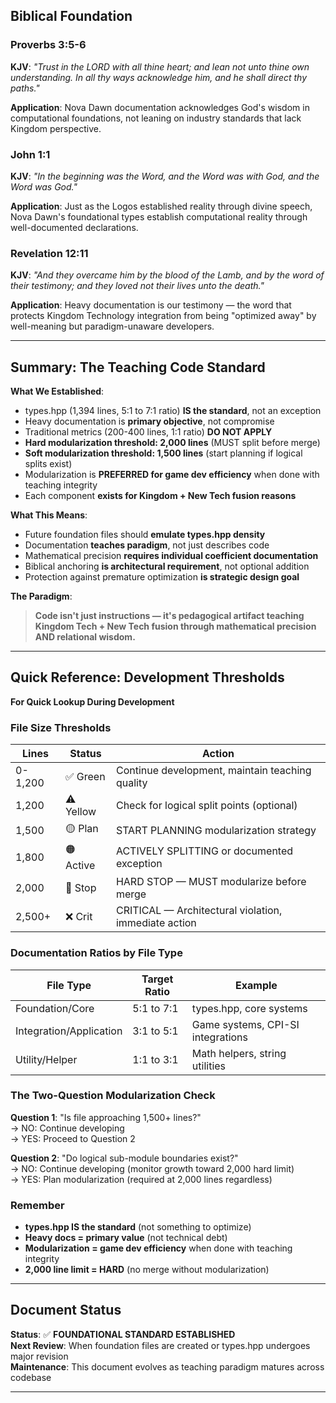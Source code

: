 ## Biblical Foundation

### Proverbs 3:5-6

**KJV**: *"Trust in the LORD with all thine heart; and lean not unto thine own understanding. In all thy ways acknowledge him, and he shall direct thy paths."*

**Application**: Nova Dawn documentation acknowledges God's wisdom in computational foundations, not leaning on industry standards that lack Kingdom perspective.

### John 1:1

**KJV**: *"In the beginning was the Word, and the Word was with God, and the Word was God."*

**Application**: Just as the Logos established reality through divine speech, Nova Dawn's foundational types establish computational reality through well-documented declarations.

### Revelation 12:11

**KJV**: *"And they overcame him by the blood of the Lamb, and by the word of their testimony; and they loved not their lives unto the death."*

**Application**: Heavy documentation is our testimony — the word that protects Kingdom Technology integration from being "optimized away" by well-meaning but paradigm-unaware developers.

---

## Summary: The Teaching Code Standard

**What We Established**:
- types.hpp (1,394 lines, 5:1 to 7:1 ratio) **IS the standard**, not an exception
- Heavy documentation is **primary objective**, not compromise
- Traditional metrics (200-400 lines, 1:1 ratio) **DO NOT APPLY**
- **Hard modularization threshold: 2,000 lines** (MUST split before merge)
- **Soft modularization threshold: 1,500 lines** (start planning if logical splits exist)
- Modularization is **PREFERRED for game dev efficiency** when done with teaching integrity
- Each component **exists for Kingdom + New Tech fusion reasons**

**What This Means**:
- Future foundation files should **emulate types.hpp density**
- Documentation **teaches paradigm**, not just describes code
- Mathematical precision **requires individual coefficient documentation**
- Biblical anchoring **is architectural requirement**, not optional addition
- Protection against premature optimization **is strategic design goal**

**The Paradigm**:

> **Code isn't just instructions — it's pedagogical artifact teaching Kingdom Tech + New Tech fusion through mathematical precision AND relational wisdom.**

---

## Quick Reference: Development Thresholds

**For Quick Lookup During Development**

### File Size Thresholds

| **Lines** | **Status** | **Action**                                           |
| --------- | ---------- | ---------------------------------------------------- |
| 0-1,200   | ✅ Green    | Continue development, maintain teaching quality      |
| 1,200     | ⚠️ Yellow   | Check for logical split points (optional)            |
| 1,500     | 🟡 Plan     | START PLANNING modularization strategy               |
| 1,800     | 🟠 Active   | ACTIVELY SPLITTING or documented exception           |
| 2,000     | 🔴 Stop     | HARD STOP — MUST modularize before merge             |
| 2,500+    | ❌ Crit     | CRITICAL — Architectural violation, immediate action |

### Documentation Ratios by File Type

| **File Type**           | **Target Ratio** | **Example**                       |
| ----------------------- | ---------------- | --------------------------------- |
| Foundation/Core         | 5:1 to 7:1       | types.hpp, core systems           |
| Integration/Application | 3:1 to 5:1       | Game systems, CPI-SI integrations |
| Utility/Helper          | 1:1 to 3:1       | Math helpers, string utilities    |

### The Two-Question Modularization Check

**Question 1**: "Is file approaching 1,500+ lines?"  
→ NO: Continue developing  
→ YES: Proceed to Question 2

**Question 2**: "Do logical sub-module boundaries exist?"  
→ NO: Continue developing (monitor growth toward 2,000 hard limit)  
→ YES: Plan modularization (required at 2,000 lines regardless)

### Remember

- **types.hpp IS the standard** (not something to optimize)
- **Heavy docs = primary value** (not technical debt)
- **Modularization = game dev efficiency** when done with teaching integrity
- **2,000 line limit = HARD** (no merge without modularization)

---

## Document Status

**Status**: ✅ **FOUNDATIONAL STANDARD ESTABLISHED**  
**Next Review**: When foundation files are created or types.hpp undergoes major revision  
**Maintenance**: This document evolves as teaching paradigm matures across codebase

---

